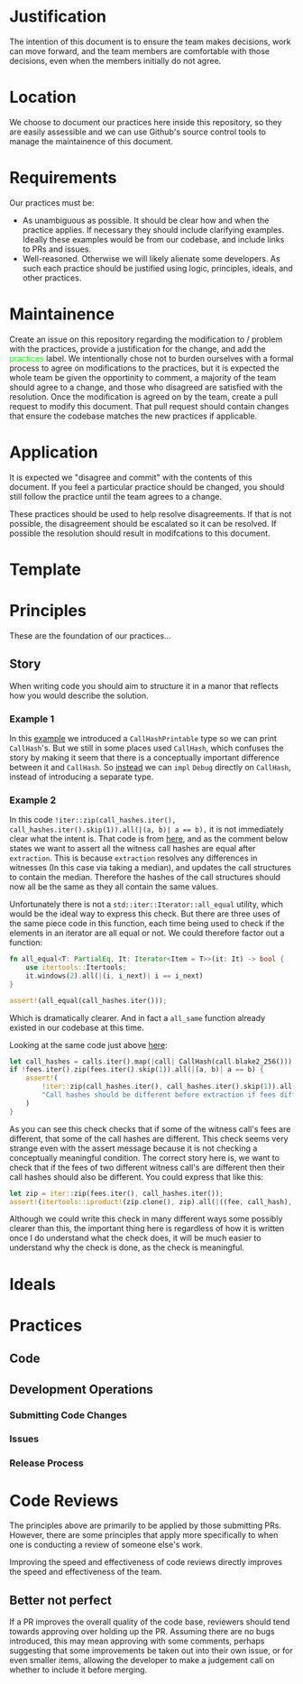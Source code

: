 # Justification

The intention of this document is to ensure the team makes decisions, work can move forward, and the team members are comfortable with those decisions, even when the members initially do not agree.

# Location

We choose to document our practices here inside this repository, so they are easily assessible and we can use Github's source control tools to manage the maintainence of this document.

# Requirements

Our practices must be:
- As unambiguous as possible. It should be clear how and when the practice applies. If necessary they should include clarifying examples. Ideally these examples would be from our codebase, and include links to PRs and issues.
- Well-reasoned. Otherwise we will likely alienate some developers. As such each practice should be justified using logic, principles, ideals, and other practices.

# Maintainence

Create an issue on this repository regarding the modification to / problem with the practices, provide a justification for the change, and add the <span style="color:rgb(0,255,0)">practices</span> label. We intentionally chose not to burden ourselves with a formal process to agree on modifications to the practices, but it is expected the whole team be given the opportinity to comment, a majority of the team should agree to a change, and those who disagreed are satisfied with the resolution. Once the modification is agreed on by the team, create a pull request to modify this document. That pull request should contain changes that ensure the codebase matches the new practices if applicable.

# Application

It is expected we "disagree and commit" with the contents of this document. If you feel a particular practice should be changed, you should still follow the practice until the team agrees to a change.

These practices should be used to help resolve disagreements. If that is not possible, the disagreement should be escalated so it can be resolved. If possible the resolution should result in modifcations to this document.

# Template

# Principles

These are the foundation of our practices...

## Story

When writing code you should aim to structure it in a manor that reflects how you would describe the solution.

### Example 1

In this [example](https://github.com/chainflip-io/chainflip-backend/pull/1505/commits/fa1f9099db2551ef2bf16d960a29ea624dd480fe) we introduced a `CallHashPrintable` type so we can print `CallHash`'s. But we still in some places used `CallHash`, which confuses the story by making it seem that there is a conceptually important difference between it and `CallHash`. So [instead](https://github.com/chainflip-io/chainflip-backend/pull/1505/files#diff-7fe0fe870a6f0bf616e2a8cd94d959e9cc9bc0c8a0461b45618b0d51518e262cR74) we can `impl` `Debug` directly on `CallHash`, instead of introducing a separate type.

### Example 2

In this code `!iter::zip(call_hashes.iter(), call_hashes.iter().skip(1)).all(|(a, b)| a == b),` it is not immediately clear what the intent is. That code is from [here](https://github.com/chainflip-io/chainflip-backend/pull/1957/files/f0d7b9834ef9d00bd579d4017249f2b5659dac35..9aaa8dbcf7025e88ec31f3a9fed2b9de15589ea6#diff-2cd089f1f6104ab7dc556c4e1414300f65a28c3ce7bad521a9fadf1a6cd1c7cfR102), and as the comment below states we want to assert all the witness call hashes are equal after `extraction`. This is because `extraction` resolves any differences in witnesses (In this case via taking a median), and updates the call structures to contain the median. Therefore the hashes of the call structures should now all be the same as they all contain the same values.

Unfortunately there is not a `std::iter::Iterator::all_equal` utility, which would be the ideal way to express this check. But there are three uses of the same piece code in this function, each time being used to check if the elements in an iterator are all equal or not. We could therefore factor out a function:

```rust
fn all_equal<T: PartialEq, It: Iterator<Item = T>>(it: It) -> bool {
	use itertools::Itertools;
	it.windows(2).all(|(i, i_next)| i == i_next)
}

assert!(all_equal(call_hashes.iter()));
```

Which is dramatically clearer. And in fact a `all_same` function already existed in our codebase at this time.

Looking at the same code just above [here](https://github.com/chainflip-io/chainflip-backend/pull/1957/files/f0d7b9834ef9d00bd579d4017249f2b5659dac35..9aaa8dbcf7025e88ec31f3a9fed2b9de15589ea6#diff-2cd089f1f6104ab7dc556c4e1414300f65a28c3ce7bad521a9fadf1a6cd1c7cfR92):

```rust
let call_hashes = calls.iter().map(|call| CallHash(call.blake2_256())).collect::<Vec<_>>();
if !fees.iter().zip(fees.iter().skip(1)).all(|(a, b)| a == b) {
	assert!(
		!iter::zip(call_hashes.iter(), call_hashes.iter().skip(1)).all(|(a, b)| a == b),
		"Call hashes should be different before extraction if fees differ."
	)
}
```

As you can see this check checks that if some of the witness call's fees are different, that some of the call hashes are different. This check seems very strange even with the assert message because it is not checking a conceptually meaningful condition. The correct story here is, we want to check that if the fees of two different witness call's are different then their call hashes should also be different. You could express that like this:

```rust
let zip = iter::zip(fees.iter(), call_hashes.iter());
assert!(itertools::iproduct!(zip.clone(), zip).all(|((fee, call_hash), (other_fee, other_call_hash))| !((fee == other_fee) ^ (call_hash == other_call_hash))));
```

Although we could write this check in many different ways some possibly clearer than this, the important thing here is regardless of how it is written once I do understand what the check does, it will be much easier to understand why the check is done, as the check is meaningful.

# Ideals

# Practices

## Code

## Development Operations

### Submitting Code Changes

### Issues

### Release Process

# Code Reviews

The principles above are primarily to be applied by those submitting PRs. However, there are some principles that apply more specifically to when one is conducting a review of someone else's work.

Improving the speed and effectiveness of code reviews directly improves the speed and effectiveness of the team.

## Better not perfect

If a PR improves the overall quality of the code base, reviewers should tend towards approving over holding up the PR. Assuming there are no bugs introduced, this may mean approving with some comments, perhaps suggesting that some improvements be taken out into their own issue, or for even smaller items, allowing the developer to make a judgement call on whether to include it before merging. 